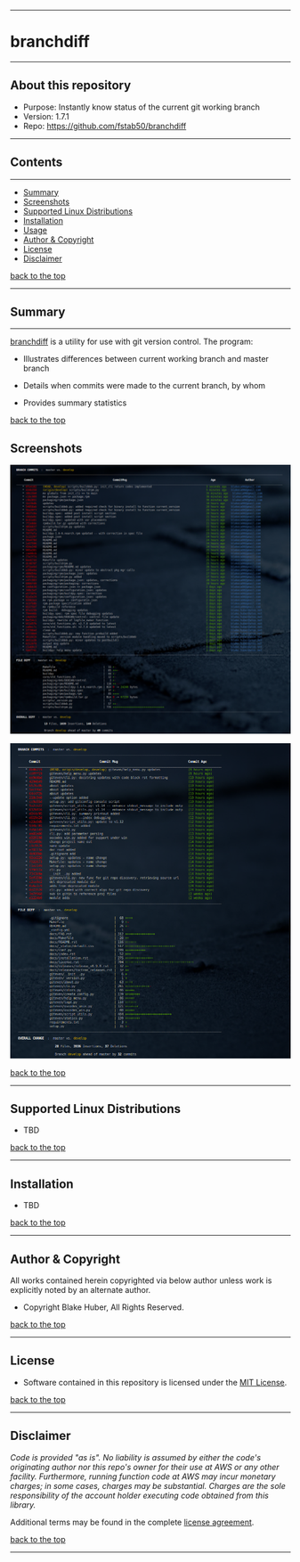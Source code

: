 * * *
# branchdiff
* * *

## About this repository

* Purpose: 		Instantly know status of the current git working branch
* Version:	     1.7.1
* Repo: 		https://github.com/fstab50/branchdiff


* * *
## Contents
* * *

* [Summary](#markdown-header-summary)
* [Screenshots](#markdown-header-screenshots)
* [Supported Linux Distributions](#markdown-header-supported-linux-distributions)
* [Installation](#markdown-header-installation)
* [Usage](#markdown-header-usage)
* [Author & Copyright](#markdown-header-author-copyright)
* [License](#markdown-header-license)
* [Disclaimer](#markdown-header-disclaimer)

[back to the top](#markdown-header-branchdiff)

* * *
## Summary
* * *

[branchdiff](https://github.com/fstab50/branchdiff) is a utility for use with git version control.  The program:

* Illustrates differences between current working branch and master branch

* Details when commits were made to the current branch, by whom

* Provides summary statistics

[back to the top](#markdown-header-branchdiff)

## Screenshots

![branchdiff](./assets/branchdiff.png)

![branchdiff2](./assets/branch-diff.png)

[back to the top](#markdown-header-branchdiff)

* * *

## Supported Linux Distributions

* TBD

[back to the top](#markdown-header-branchdiff)

* * *

## Installation

* TBD

[back to the top](#markdown-header-branchdiff)

* * *

## Author & Copyright

All works contained herein copyrighted via below author unless work is explicitly noted by an alternate author.

* Copyright Blake Huber, All Rights Reserved.

[back to the top](#markdown-header-branchdiff)

* * *

## License

* Software contained in this repository is licensed under the [MIT License]().

[back to the top](#markdown-header-branchdiff)

* * *

## Disclaimer

*Code is provided "as is". No liability is assumed by either the code's originating author nor this repo's owner for their use at AWS or any other facility. Furthermore, running function code at AWS may incur monetary charges; in some cases, charges may be substantial. Charges are the sole responsibility of the account holder executing code obtained from this library.*

Additional terms may be found in the complete [license agreement](https://bitbucket.org/blakeca00/library-utilities/src/master/LICENSE.md).

[back to the top](#markdown-header-branchdiff)

* * *

